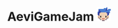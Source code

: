 # AeviGameJam ![You](https://github.com/ankanx/AeviGameJam/blob/master/AeviGameJam/Assets/Resources/Obj/mc_icon_2.png)


